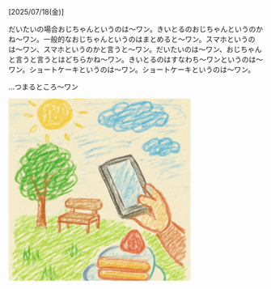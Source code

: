 [2025/07/18(金)]

だいたいの場合おじちゃんというのは〜ワン。きいとるのおじちゃんというのかね～ワン。一般的なおじちゃんというのはまとめると〜ワン。スマホというのは〜ワン、スマホというのかと言うと～ワン。だいたいのは〜ワン、おじちゃんと言うと言うとはどちらかね～ワン。きいとるのはすなわち～ワンというのは〜ワン。ショートケーキというのは〜ワン。ショートケーキというのは〜ワン。

...つまるところ〜ワン

<img width="360px" src="image.png">